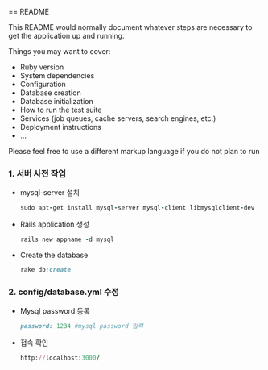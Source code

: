 == README

This README would normally document whatever steps are necessary to get the
application up and running.

Things you may want to cover:

- Ruby version
- System dependencies
- Configuration
- Database creation
- Database initialization
- How to run the test suite
- Services (job queues, cache servers, search engines, etc.)
- Deployment instructions
- ...

Please feel free to use a different markup language if you do not plan to run





### 1. 서버 사전 작업

- mysql-server 설치

  ```ruby
  sudo apt-get install mysql-server mysql-client libmysqlclient-dev
  ```

- Rails application 생성

  ```ruby
  rails new appname -d mysql
  ```

- Create the database

  ```ruby
  rake db:create
  ```



### 2. config/database.yml 수정

- Mysql password 등록

  ```ruby
  password: 1234 #mysql password 입력
  ```

- 접속 확인

  ```ruby
  http://localhost:3000/
  ```



  <!-- rails generate controller schedules create

#### Post(1)



- posts 컨트롤러  `rails g controller posts index new create show edit update destroy`
- post 모델  `rails g model post title:string content:text`



#### Comment(N)

- comment 모델  `rails g model comment content:string post_id:integer`

  417  bundle install
  418  rails generate devise:install
  419  rails generate devise user
  420  rake db:migrate -->



### devise 설치
# Gemfile
gem 'devise'
$ bundle install

rails generate devise:install

```ruby
      create  config/initializers/devise.rb
      create  config/locales/devise.en.yml
```





### user 모델 만들기

rails generate devise user

```ruby
      invoke  active_record
      create    db/migrate/20180712160104_add_devise_to_users.rb
      insert    app/models/user.rb
       route  devise_for :users
```





### Reference

- https://gorails.com/setup/ubuntu/16.04
